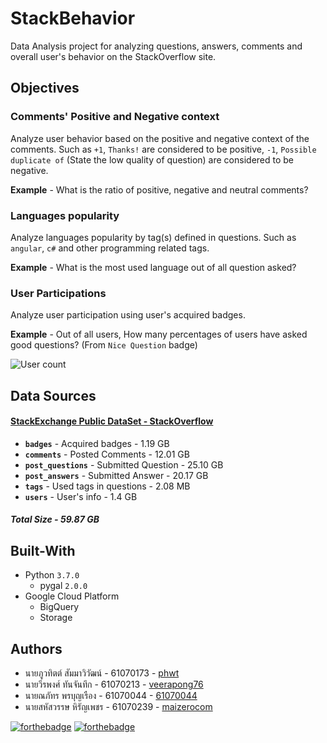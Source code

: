 # StackBehavior
Data Analysis project for analyzing questions, answers, comments and overall user's behavior on the StackOverflow site.

## Objectives
### Comments' Positive and Negative context
Analyze user behavior based on the positive and negative context of the comments. Such as `+1`, `Thanks!` are considered to be positive, `-1`, `Possible duplicate of` (State the low quality of question) are considered to be negative.

**Example** - What is the ratio of positive, negative and neutral comments?

### Languages popularity
Analyze languages popularity by tag(s) defined in questions. Such as `angular`, `c#` and other programming related tags.

**Example** - What is the most used language out of all question asked?

### User Participations
Analyze user participation using user's acquired badges.

**Example** - Out of all users, How many percentages of users have asked good questions? (From `Nice Question` badge)

![User count](data:image/svg+xml;base64,PD94bWwgdmVyc2lvbj0nMS4wJyBlbmNvZGluZz0ndXRmLTgnPz4KPHN2ZyB4bWxuczpuczE9Imh0%0D%0AdHA6Ly93d3cudzMub3JnLzIwMDAvc3ZnIiB4bWxuczp4bGluaz0iaHR0cDovL3d3dy53My5vcmcv%0D%0AMTk5OS94bGluayIgY2xhc3M9InB5Z2FsLWNoYXJ0IiBpZD0iY2hhcnQtYjNjMWVhMjQtMDI4NC00%0D%0AYWM1LTgxZjAtMDc2ODhkMzc3NDhhIiB2aWV3Qm94PSIwIDAgODAwIDYwMCIgeG1sbnM9Imh0dHA6%0D%0ALy93d3cudzMub3JnLzIwMDAvc3ZnIj48IS0tR2VuZXJhdGVkIHdpdGggcHlnYWwgMi40LjAgKGV0%0D%0AcmVlKSDCqUtvemVhIDIwMTItMjAxNiBvbiAyMDE4LTExLTEwLS0+PCEtLWh0dHA6Ly9weWdhbC5v%0D%0AcmctLT48IS0taHR0cDovL2dpdGh1Yi5jb20vS296ZWEvcHlnYWwtLT48ZGVmcz48c3R5bGUgdHlw%0D%0AZT0idGV4dC9jc3MiPiNjaGFydC1iM2MxZWEyNC0wMjg0LTRhYzUtODFmMC0wNzY4OGQzNzc0OGF7%0D%0ALXdlYmtpdC11c2VyLXNlbGVjdDpub25lOy13ZWJraXQtZm9udC1zbW9vdGhpbmc6YW50aWFsaWFz%0D%0AZWQ7Zm9udC1mYW1pbHk6Q29uc29sYXMsIkxpYmVyYXRpb24gTW9ubyIsTWVubG8sQ291cmllcixt%0D%0Ab25vc3BhY2V9I2NoYXJ0LWIzYzFlYTI0LTAyODQtNGFjNS04MWYwLTA3Njg4ZDM3NzQ4YSAudGl0%0D%0AbGV7Zm9udC1mYW1pbHk6Q29uc29sYXMsIkxpYmVyYXRpb24gTW9ubyIsTWVubG8sQ291cmllcixt%0D%0Ab25vc3BhY2U7Zm9udC1zaXplOjE2cHh9I2NoYXJ0LWIzYzFlYTI0LTAyODQtNGFjNS04MWYwLTA3%0D%0ANjg4ZDM3NzQ4YSAubGVnZW5kcyAubGVnZW5kIHRleHR7Zm9udC1mYW1pbHk6Q29uc29sYXMsIkxp%0D%0AYmVyYXRpb24gTW9ubyIsTWVubG8sQ291cmllcixtb25vc3BhY2U7Zm9udC1zaXplOjE0cHh9I2No%0D%0AYXJ0LWIzYzFlYTI0LTAyODQtNGFjNS04MWYwLTA3Njg4ZDM3NzQ4YSAuYXhpcyB0ZXh0e2ZvbnQt%0D%0AZmFtaWx5OkNvbnNvbGFzLCJMaWJlcmF0aW9uIE1vbm8iLE1lbmxvLENvdXJpZXIsbW9ub3NwYWNl%0D%0AO2ZvbnQtc2l6ZToxMHB4fSNjaGFydC1iM2MxZWEyNC0wMjg0LTRhYzUtODFmMC0wNzY4OGQzNzc0%0D%0AOGEgLmF4aXMgdGV4dC5tYWpvcntmb250LWZhbWlseTpDb25zb2xhcywiTGliZXJhdGlvbiBNb25v%0D%0AIixNZW5sbyxDb3VyaWVyLG1vbm9zcGFjZTtmb250LXNpemU6MTBweH0jY2hhcnQtYjNjMWVhMjQt%0D%0AMDI4NC00YWM1LTgxZjAtMDc2ODhkMzc3NDhhIC50ZXh0LW92ZXJsYXkgdGV4dC52YWx1ZXtmb250%0D%0ALWZhbWlseTpDb25zb2xhcywiTGliZXJhdGlvbiBNb25vIixNZW5sbyxDb3VyaWVyLG1vbm9zcGFj%0D%0AZTtmb250LXNpemU6MTZweH0jY2hhcnQtYjNjMWVhMjQtMDI4NC00YWM1LTgxZjAtMDc2ODhkMzc3%0D%0ANDhhIC50ZXh0LW92ZXJsYXkgdGV4dC5sYWJlbHtmb250LWZhbWlseTpDb25zb2xhcywiTGliZXJh%0D%0AdGlvbiBNb25vIixNZW5sbyxDb3VyaWVyLG1vbm9zcGFjZTtmb250LXNpemU6MTBweH0jY2hhcnQt%0D%0AYjNjMWVhMjQtMDI4NC00YWM1LTgxZjAtMDc2ODhkMzc3NDhhIC50b29sdGlwe2ZvbnQtZmFtaWx5%0D%0AOkNvbnNvbGFzLCJMaWJlcmF0aW9uIE1vbm8iLE1lbmxvLENvdXJpZXIsbW9ub3NwYWNlO2ZvbnQt%0D%0Ac2l6ZToxNHB4fSNjaGFydC1iM2MxZWEyNC0wMjg0LTRhYzUtODFmMC0wNzY4OGQzNzc0OGEgdGV4%0D%0AdC5ub19kYXRhe2ZvbnQtZmFtaWx5OkNvbnNvbGFzLCJMaWJlcmF0aW9uIE1vbm8iLE1lbmxvLENv%0D%0AdXJpZXIsbW9ub3NwYWNlO2ZvbnQtc2l6ZTo2NHB4fQojY2hhcnQtYjNjMWVhMjQtMDI4NC00YWM1%0D%0ALTgxZjAtMDc2ODhkMzc3NDhhe2JhY2tncm91bmQtY29sb3I6cmdiYSgyNDksMjQ5LDI0OSwxKX0j%0D%0AY2hhcnQtYjNjMWVhMjQtMDI4NC00YWM1LTgxZjAtMDc2ODhkMzc3NDhhIHBhdGgsI2NoYXJ0LWIz%0D%0AYzFlYTI0LTAyODQtNGFjNS04MWYwLTA3Njg4ZDM3NzQ4YSBsaW5lLCNjaGFydC1iM2MxZWEyNC0w%0D%0AMjg0LTRhYzUtODFmMC0wNzY4OGQzNzc0OGEgcmVjdCwjY2hhcnQtYjNjMWVhMjQtMDI4NC00YWM1%0D%0ALTgxZjAtMDc2ODhkMzc3NDhhIGNpcmNsZXstd2Via2l0LXRyYW5zaXRpb246MTUwbXM7LW1vei10%0D%0AcmFuc2l0aW9uOjE1MG1zO3RyYW5zaXRpb246MTUwbXN9I2NoYXJ0LWIzYzFlYTI0LTAyODQtNGFj%0D%0ANS04MWYwLTA3Njg4ZDM3NzQ4YSAuZ3JhcGggJmd0OyAuYmFja2dyb3VuZHtmaWxsOnJnYmEoMjQ5%0D%0ALDI0OSwyNDksMSl9I2NoYXJ0LWIzYzFlYTI0LTAyODQtNGFjNS04MWYwLTA3Njg4ZDM3NzQ4YSAu%0D%0AcGxvdCAmZ3Q7IC5iYWNrZ3JvdW5ke2ZpbGw6cmdiYSgyNTUsMjU1LDI1NSwxKX0jY2hhcnQtYjNj%0D%0AMWVhMjQtMDI4NC00YWM1LTgxZjAtMDc2ODhkMzc3NDhhIC5ncmFwaHtmaWxsOnJnYmEoMCwwLDAs%0D%0ALjg3KX0jY2hhcnQtYjNjMWVhMjQtMDI4NC00YWM1LTgxZjAtMDc2ODhkMzc3NDhhIHRleHQubm9f%0D%0AZGF0YXtmaWxsOnJnYmEoMCwwLDAsMSl9I2NoYXJ0LWIzYzFlYTI0LTAyODQtNGFjNS04MWYwLTA3%0D%0ANjg4ZDM3NzQ4YSAudGl0bGV7ZmlsbDpyZ2JhKDAsMCwwLDEpfSNjaGFydC1iM2MxZWEyNC0wMjg0%0D%0ALTRhYzUtODFmMC0wNzY4OGQzNzc0OGEgLmxlZ2VuZHMgLmxlZ2VuZCB0ZXh0e2ZpbGw6cmdiYSgw%0D%0ALDAsMCwuODcpfSNjaGFydC1iM2MxZWEyNC0wMjg0LTRhYzUtODFmMC0wNzY4OGQzNzc0OGEgLmxl%0D%0AZ2VuZHMgLmxlZ2VuZDpob3ZlciB0ZXh0e2ZpbGw6cmdiYSgwLDAsMCwxKX0jY2hhcnQtYjNjMWVh%0D%0AMjQtMDI4NC00YWM1LTgxZjAtMDc2ODhkMzc3NDhhIC5heGlzIC5saW5le3N0cm9rZTpyZ2JhKDAs%0D%0AMCwwLDEpfSNjaGFydC1iM2MxZWEyNC0wMjg0LTRhYzUtODFmMC0wNzY4OGQzNzc0OGEgLmF4aXMg%0D%0ALmd1aWRlLmxpbmV7c3Ryb2tlOnJnYmEoMCwwLDAsLjU0KX0jY2hhcnQtYjNjMWVhMjQtMDI4NC00%0D%0AYWM1LTgxZjAtMDc2ODhkMzc3NDhhIC5heGlzIC5tYWpvci5saW5le3N0cm9rZTpyZ2JhKDAsMCww%0D%0ALC44Nyl9I2NoYXJ0LWIzYzFlYTI0LTAyODQtNGFjNS04MWYwLTA3Njg4ZDM3NzQ4YSAuYXhpcyB0%0D%0AZXh0Lm1ham9ye2ZpbGw6cmdiYSgwLDAsMCwxKX0jY2hhcnQtYjNjMWVhMjQtMDI4NC00YWM1LTgx%0D%0AZjAtMDc2ODhkMzc3NDhhIC5heGlzLnkgLmd1aWRlczpob3ZlciAuZ3VpZGUubGluZSwjY2hhcnQt%0D%0AYjNjMWVhMjQtMDI4NC00YWM1LTgxZjAtMDc2ODhkMzc3NDhhIC5saW5lLWdyYXBoIC5heGlzLngg%0D%0ALmd1aWRlczpob3ZlciAuZ3VpZGUubGluZSwjY2hhcnQtYjNjMWVhMjQtMDI4NC00YWM1LTgxZjAt%0D%0AMDc2ODhkMzc3NDhhIC5zdGFja2VkbGluZS1ncmFwaCAuYXhpcy54IC5ndWlkZXM6aG92ZXIgLmd1%0D%0AaWRlLmxpbmUsI2NoYXJ0LWIzYzFlYTI0LTAyODQtNGFjNS04MWYwLTA3Njg4ZDM3NzQ4YSAueHkt%0D%0AZ3JhcGggLmF4aXMueCAuZ3VpZGVzOmhvdmVyIC5ndWlkZS5saW5le3N0cm9rZTpyZ2JhKDAsMCww%0D%0ALDEpfSNjaGFydC1iM2MxZWEyNC0wMjg0LTRhYzUtODFmMC0wNzY4OGQzNzc0OGEgLmF4aXMgLmd1%0D%0AaWRlczpob3ZlciB0ZXh0e2ZpbGw6cmdiYSgwLDAsMCwxKX0jY2hhcnQtYjNjMWVhMjQtMDI4NC00%0D%0AYWM1LTgxZjAtMDc2ODhkMzc3NDhhIC5yZWFjdGl2ZXtmaWxsLW9wYWNpdHk6Ljc7c3Ryb2tlLW9w%0D%0AYWNpdHk6Ljh9I2NoYXJ0LWIzYzFlYTI0LTAyODQtNGFjNS04MWYwLTA3Njg4ZDM3NzQ4YSAuY2l7%0D%0Ac3Ryb2tlOnJnYmEoMCwwLDAsLjg3KX0jY2hhcnQtYjNjMWVhMjQtMDI4NC00YWM1LTgxZjAtMDc2%0D%0AODhkMzc3NDhhIC5yZWFjdGl2ZS5hY3RpdmUsI2NoYXJ0LWIzYzFlYTI0LTAyODQtNGFjNS04MWYw%0D%0ALTA3Njg4ZDM3NzQ4YSAuYWN0aXZlIC5yZWFjdGl2ZXtmaWxsLW9wYWNpdHk6Ljg7c3Ryb2tlLW9w%0D%0AYWNpdHk6Ljk7c3Ryb2tlLXdpZHRoOjR9I2NoYXJ0LWIzYzFlYTI0LTAyODQtNGFjNS04MWYwLTA3%0D%0ANjg4ZDM3NzQ4YSAuY2kgLnJlYWN0aXZlLmFjdGl2ZXtzdHJva2Utd2lkdGg6MS41fSNjaGFydC1i%0D%0AM2MxZWEyNC0wMjg0LTRhYzUtODFmMC0wNzY4OGQzNzc0OGEgLnNlcmllcyB0ZXh0e2ZpbGw6cmdi%0D%0AYSgwLDAsMCwxKX0jY2hhcnQtYjNjMWVhMjQtMDI4NC00YWM1LTgxZjAtMDc2ODhkMzc3NDhhIC50%0D%0Ab29sdGlwIHJlY3R7ZmlsbDpyZ2JhKDI1NSwyNTUsMjU1LDEpO3N0cm9rZTpyZ2JhKDAsMCwwLDEp%0D%0AOy13ZWJraXQtdHJhbnNpdGlvbjpvcGFjaXR5IDE1MG1zOy1tb3otdHJhbnNpdGlvbjpvcGFjaXR5%0D%0AIDE1MG1zO3RyYW5zaXRpb246b3BhY2l0eSAxNTBtc30jY2hhcnQtYjNjMWVhMjQtMDI4NC00YWM1%0D%0ALTgxZjAtMDc2ODhkMzc3NDhhIC50b29sdGlwIC5sYWJlbHtmaWxsOnJnYmEoMCwwLDAsLjg3KX0j%0D%0AY2hhcnQtYjNjMWVhMjQtMDI4NC00YWM1LTgxZjAtMDc2ODhkMzc3NDhhIC50b29sdGlwIC5sYWJl%0D%0AbHtmaWxsOnJnYmEoMCwwLDAsLjg3KX0jY2hhcnQtYjNjMWVhMjQtMDI4NC00YWM1LTgxZjAtMDc2%0D%0AODhkMzc3NDhhIC50b29sdGlwIC5sZWdlbmR7Zm9udC1zaXplOi44ZW07ZmlsbDpyZ2JhKDAsMCww%0D%0ALC41NCl9I2NoYXJ0LWIzYzFlYTI0LTAyODQtNGFjNS04MWYwLTA3Njg4ZDM3NzQ4YSAudG9vbHRp%0D%0AcCAueF9sYWJlbHtmb250LXNpemU6LjZlbTtmaWxsOnJnYmEoMCwwLDAsMSl9I2NoYXJ0LWIzYzFl%0D%0AYTI0LTAyODQtNGFjNS04MWYwLTA3Njg4ZDM3NzQ4YSAudG9vbHRpcCAueGxpbmt7Zm9udC1zaXpl%0D%0AOi41ZW07dGV4dC1kZWNvcmF0aW9uOnVuZGVybGluZX0jY2hhcnQtYjNjMWVhMjQtMDI4NC00YWM1%0D%0ALTgxZjAtMDc2ODhkMzc3NDhhIC50b29sdGlwIC52YWx1ZXtmb250LXNpemU6MS41ZW19I2NoYXJ0%0D%0ALWIzYzFlYTI0LTAyODQtNGFjNS04MWYwLTA3Njg4ZDM3NzQ4YSAuYm91bmR7Zm9udC1zaXplOi41%0D%0AZW19I2NoYXJ0LWIzYzFlYTI0LTAyODQtNGFjNS04MWYwLTA3Njg4ZDM3NzQ4YSAubWF4LXZhbHVl%0D%0Ae2ZvbnQtc2l6ZTouNzVlbTtmaWxsOnJnYmEoMCwwLDAsLjU0KX0jY2hhcnQtYjNjMWVhMjQtMDI4%0D%0ANC00YWM1LTgxZjAtMDc2ODhkMzc3NDhhIC5tYXAtZWxlbWVudHtmaWxsOnJnYmEoMjU1LDI1NSwy%0D%0ANTUsMSk7c3Ryb2tlOnJnYmEoMCwwLDAsLjU0KSAhaW1wb3J0YW50fSNjaGFydC1iM2MxZWEyNC0w%0D%0AMjg0LTRhYzUtODFmMC0wNzY4OGQzNzc0OGEgLm1hcC1lbGVtZW50IC5yZWFjdGl2ZXtmaWxsLW9w%0D%0AYWNpdHk6aW5oZXJpdDtzdHJva2Utb3BhY2l0eTppbmhlcml0fSNjaGFydC1iM2MxZWEyNC0wMjg0%0D%0ALTRhYzUtODFmMC0wNzY4OGQzNzc0OGEgLmNvbG9yLTAsI2NoYXJ0LWIzYzFlYTI0LTAyODQtNGFj%0D%0ANS04MWYwLTA3Njg4ZDM3NzQ4YSAuY29sb3ItMCBhOnZpc2l0ZWR7c3Ryb2tlOiNGNkQxOEI7Zmls%0D%0AbDojRjZEMThCfSNjaGFydC1iM2MxZWEyNC0wMjg0LTRhYzUtODFmMC0wNzY4OGQzNzc0OGEgLmNv%0D%0AbG9yLTEsI2NoYXJ0LWIzYzFlYTI0LTAyODQtNGFjNS04MWYwLTA3Njg4ZDM3NzQ4YSAuY29sb3It%0D%0AMSBhOnZpc2l0ZWR7c3Ryb2tlOiNGMEFFNTg7ZmlsbDojRjBBRTU4fSNjaGFydC1iM2MxZWEyNC0w%0D%0AMjg0LTRhYzUtODFmMC0wNzY4OGQzNzc0OGEgLmNvbG9yLTIsI2NoYXJ0LWIzYzFlYTI0LTAyODQt%0D%0ANGFjNS04MWYwLTA3Njg4ZDM3NzQ4YSAuY29sb3ItMiBhOnZpc2l0ZWR7c3Ryb2tlOiNFRjg4MjM7%0D%0AZmlsbDojRUY4ODIzfSNjaGFydC1iM2MxZWEyNC0wMjg0LTRhYzUtODFmMC0wNzY4OGQzNzc0OGEg%0D%0ALmNvbG9yLTMsI2NoYXJ0LWIzYzFlYTI0LTAyODQtNGFjNS04MWYwLTA3Njg4ZDM3NzQ4YSAuY29s%0D%0Ab3ItMyBhOnZpc2l0ZWR7c3Ryb2tlOiNFQjdBM0U7ZmlsbDojRUI3QTNFfSNjaGFydC1iM2MxZWEy%0D%0ANC0wMjg0LTRhYzUtODFmMC0wNzY4OGQzNzc0OGEgLmNvbG9yLTQsI2NoYXJ0LWIzYzFlYTI0LTAy%0D%0AODQtNGFjNS04MWYwLTA3Njg4ZDM3NzQ4YSAuY29sb3ItNCBhOnZpc2l0ZWR7c3Ryb2tlOiNGMDUz%0D%0AMjg7ZmlsbDojRjA1MzI4fSNjaGFydC1iM2MxZWEyNC0wMjg0LTRhYzUtODFmMC0wNzY4OGQzNzc0%0D%0AOGEgLnRleHQtb3ZlcmxheSAuY29sb3ItMCB0ZXh0e2ZpbGw6YmxhY2t9I2NoYXJ0LWIzYzFlYTI0%0D%0ALTAyODQtNGFjNS04MWYwLTA3Njg4ZDM3NzQ4YSAudGV4dC1vdmVybGF5IC5jb2xvci0xIHRleHR7%0D%0AZmlsbDpibGFja30jY2hhcnQtYjNjMWVhMjQtMDI4NC00YWM1LTgxZjAtMDc2ODhkMzc3NDhhIC50%0D%0AZXh0LW92ZXJsYXkgLmNvbG9yLTIgdGV4dHtmaWxsOmJsYWNrfSNjaGFydC1iM2MxZWEyNC0wMjg0%0D%0ALTRhYzUtODFmMC0wNzY4OGQzNzc0OGEgLnRleHQtb3ZlcmxheSAuY29sb3ItMyB0ZXh0e2ZpbGw6%0D%0AYmxhY2t9I2NoYXJ0LWIzYzFlYTI0LTAyODQtNGFjNS04MWYwLTA3Njg4ZDM3NzQ4YSAudGV4dC1v%0D%0AdmVybGF5IC5jb2xvci00IHRleHR7ZmlsbDpibGFja30KI2NoYXJ0LWIzYzFlYTI0LTAyODQtNGFj%0D%0ANS04MWYwLTA3Njg4ZDM3NzQ4YSB0ZXh0Lm5vX2RhdGF7dGV4dC1hbmNob3I6bWlkZGxlfSNjaGFy%0D%0AdC1iM2MxZWEyNC0wMjg0LTRhYzUtODFmMC0wNzY4OGQzNzc0OGEgLmd1aWRlLmxpbmV7ZmlsbDpu%0D%0Ab25lfSNjaGFydC1iM2MxZWEyNC0wMjg0LTRhYzUtODFmMC0wNzY4OGQzNzc0OGEgLmNlbnRlcmVk%0D%0Ae3RleHQtYW5jaG9yOm1pZGRsZX0jY2hhcnQtYjNjMWVhMjQtMDI4NC00YWM1LTgxZjAtMDc2ODhk%0D%0AMzc3NDhhIC50aXRsZXt0ZXh0LWFuY2hvcjptaWRkbGV9I2NoYXJ0LWIzYzFlYTI0LTAyODQtNGFj%0D%0ANS04MWYwLTA3Njg4ZDM3NzQ4YSAubGVnZW5kcyAubGVnZW5kIHRleHR7ZmlsbC1vcGFjaXR5OjF9%0D%0AI2NoYXJ0LWIzYzFlYTI0LTAyODQtNGFjNS04MWYwLTA3Njg4ZDM3NzQ4YSAuYXhpcy54IHRleHR7%0D%0AdGV4dC1hbmNob3I6bWlkZGxlfSNjaGFydC1iM2MxZWEyNC0wMjg0LTRhYzUtODFmMC0wNzY4OGQz%0D%0ANzc0OGEgLmF4aXMueDpub3QoLndlYikgdGV4dFt0cmFuc2Zvcm1de3RleHQtYW5jaG9yOnN0YXJ0%0D%0AfSNjaGFydC1iM2MxZWEyNC0wMjg0LTRhYzUtODFmMC0wNzY4OGQzNzc0OGEgLmF4aXMueDpub3Qo%0D%0ALndlYikgdGV4dFt0cmFuc2Zvcm1dLmJhY2t3YXJkc3t0ZXh0LWFuY2hvcjplbmR9I2NoYXJ0LWIz%0D%0AYzFlYTI0LTAyODQtNGFjNS04MWYwLTA3Njg4ZDM3NzQ4YSAuYXhpcy55IHRleHR7dGV4dC1hbmNo%0D%0Ab3I6ZW5kfSNjaGFydC1iM2MxZWEyNC0wMjg0LTRhYzUtODFmMC0wNzY4OGQzNzc0OGEgLmF4aXMu%0D%0AeSB0ZXh0W3RyYW5zZm9ybV0uYmFja3dhcmRze3RleHQtYW5jaG9yOnN0YXJ0fSNjaGFydC1iM2Mx%0D%0AZWEyNC0wMjg0LTRhYzUtODFmMC0wNzY4OGQzNzc0OGEgLmF4aXMueTIgdGV4dHt0ZXh0LWFuY2hv%0D%0AcjpzdGFydH0jY2hhcnQtYjNjMWVhMjQtMDI4NC00YWM1LTgxZjAtMDc2ODhkMzc3NDhhIC5heGlz%0D%0ALnkyIHRleHRbdHJhbnNmb3JtXS5iYWNrd2FyZHN7dGV4dC1hbmNob3I6ZW5kfSNjaGFydC1iM2Mx%0D%0AZWEyNC0wMjg0LTRhYzUtODFmMC0wNzY4OGQzNzc0OGEgLmF4aXMgLmd1aWRlLmxpbmV7c3Ryb2tl%0D%0ALWRhc2hhcnJheTo0LDR9I2NoYXJ0LWIzYzFlYTI0LTAyODQtNGFjNS04MWYwLTA3Njg4ZDM3NzQ4%0D%0AYSAuYXhpcyAubWFqb3IuZ3VpZGUubGluZXtzdHJva2UtZGFzaGFycmF5OjYsNn0jY2hhcnQtYjNj%0D%0AMWVhMjQtMDI4NC00YWM1LTgxZjAtMDc2ODhkMzc3NDhhIC5ob3Jpem9udGFsIC5heGlzLnkgLmd1%0D%0AaWRlLmxpbmUsI2NoYXJ0LWIzYzFlYTI0LTAyODQtNGFjNS04MWYwLTA3Njg4ZDM3NzQ4YSAuaG9y%0D%0AaXpvbnRhbCAuYXhpcy55MiAuZ3VpZGUubGluZSwjY2hhcnQtYjNjMWVhMjQtMDI4NC00YWM1LTgx%0D%0AZjAtMDc2ODhkMzc3NDhhIC52ZXJ0aWNhbCAuYXhpcy54IC5ndWlkZS5saW5le29wYWNpdHk6MH0j%0D%0AY2hhcnQtYjNjMWVhMjQtMDI4NC00YWM1LTgxZjAtMDc2ODhkMzc3NDhhIC5ob3Jpem9udGFsIC5h%0D%0AeGlzLmFsd2F5c19zaG93IC5ndWlkZS5saW5lLCNjaGFydC1iM2MxZWEyNC0wMjg0LTRhYzUtODFm%0D%0AMC0wNzY4OGQzNzc0OGEgLnZlcnRpY2FsIC5heGlzLmFsd2F5c19zaG93IC5ndWlkZS5saW5le29w%0D%0AYWNpdHk6MSAhaW1wb3J0YW50fSNjaGFydC1iM2MxZWEyNC0wMjg0LTRhYzUtODFmMC0wNzY4OGQz%0D%0ANzc0OGEgLmF4aXMueSAuZ3VpZGVzOmhvdmVyIC5ndWlkZS5saW5lLCNjaGFydC1iM2MxZWEyNC0w%0D%0AMjg0LTRhYzUtODFmMC0wNzY4OGQzNzc0OGEgLmF4aXMueTIgLmd1aWRlczpob3ZlciAuZ3VpZGUu%0D%0AbGluZSwjY2hhcnQtYjNjMWVhMjQtMDI4NC00YWM1LTgxZjAtMDc2ODhkMzc3NDhhIC5heGlzLngg%0D%0ALmd1aWRlczpob3ZlciAuZ3VpZGUubGluZXtvcGFjaXR5OjF9I2NoYXJ0LWIzYzFlYTI0LTAyODQt%0D%0ANGFjNS04MWYwLTA3Njg4ZDM3NzQ4YSAuYXhpcyAuZ3VpZGVzOmhvdmVyIHRleHR7b3BhY2l0eTox%0D%0AfSNjaGFydC1iM2MxZWEyNC0wMjg0LTRhYzUtODFmMC0wNzY4OGQzNzc0OGEgLm5vZmlsbHtmaWxs%0D%0AOm5vbmV9I2NoYXJ0LWIzYzFlYTI0LTAyODQtNGFjNS04MWYwLTA3Njg4ZDM3NzQ4YSAuc3VidGxl%0D%0ALWZpbGx7ZmlsbC1vcGFjaXR5Oi4yfSNjaGFydC1iM2MxZWEyNC0wMjg0LTRhYzUtODFmMC0wNzY4%0D%0AOGQzNzc0OGEgLmRvdHtzdHJva2Utd2lkdGg6MXB4O2ZpbGwtb3BhY2l0eToxfSNjaGFydC1iM2Mx%0D%0AZWEyNC0wMjg0LTRhYzUtODFmMC0wNzY4OGQzNzc0OGEgLmRvdC5hY3RpdmV7c3Ryb2tlLXdpZHRo%0D%0AOjVweH0jY2hhcnQtYjNjMWVhMjQtMDI4NC00YWM1LTgxZjAtMDc2ODhkMzc3NDhhIC5kb3QubmVn%0D%0AYXRpdmV7ZmlsbDp0cmFuc3BhcmVudH0jY2hhcnQtYjNjMWVhMjQtMDI4NC00YWM1LTgxZjAtMDc2%0D%0AODhkMzc3NDhhIHRleHQsI2NoYXJ0LWIzYzFlYTI0LTAyODQtNGFjNS04MWYwLTA3Njg4ZDM3NzQ4%0D%0AYSB0c3BhbntzdHJva2U6bm9uZSAhaW1wb3J0YW50fSNjaGFydC1iM2MxZWEyNC0wMjg0LTRhYzUt%0D%0AODFmMC0wNzY4OGQzNzc0OGEgLnNlcmllcyB0ZXh0LmFjdGl2ZXtvcGFjaXR5OjF9I2NoYXJ0LWIz%0D%0AYzFlYTI0LTAyODQtNGFjNS04MWYwLTA3Njg4ZDM3NzQ4YSAudG9vbHRpcCByZWN0e2ZpbGwtb3Bh%0D%0AY2l0eTouOTU7c3Ryb2tlLXdpZHRoOi41fSNjaGFydC1iM2MxZWEyNC0wMjg0LTRhYzUtODFmMC0w%0D%0ANzY4OGQzNzc0OGEgLnRvb2x0aXAgdGV4dHtmaWxsLW9wYWNpdHk6MX0jY2hhcnQtYjNjMWVhMjQt%0D%0AMDI4NC00YWM1LTgxZjAtMDc2ODhkMzc3NDhhIC5zaG93YWJsZXt2aXNpYmlsaXR5OmhpZGRlbn0j%0D%0AY2hhcnQtYjNjMWVhMjQtMDI4NC00YWM1LTgxZjAtMDc2ODhkMzc3NDhhIC5zaG93YWJsZS5zaG93%0D%0Abnt2aXNpYmlsaXR5OnZpc2libGV9I2NoYXJ0LWIzYzFlYTI0LTAyODQtNGFjNS04MWYwLTA3Njg4%0D%0AZDM3NzQ4YSAuZ2F1Z2UtYmFja2dyb3VuZHtmaWxsOnJnYmEoMjI5LDIyOSwyMjksMSk7c3Ryb2tl%0D%0AOm5vbmV9I2NoYXJ0LWIzYzFlYTI0LTAyODQtNGFjNS04MWYwLTA3Njg4ZDM3NzQ4YSAuYmctbGlu%0D%0AZXN7c3Ryb2tlOnJnYmEoMjQ5LDI0OSwyNDksMSk7c3Ryb2tlLXdpZHRoOjJweH08L3N0eWxlPjxz%0D%0AY3JpcHQgdHlwZT0idGV4dC9qYXZhc2NyaXB0Ij53aW5kb3cucHlnYWwgPSB3aW5kb3cucHlnYWwg%0D%0AfHwge307d2luZG93LnB5Z2FsLmNvbmZpZyA9IHdpbmRvdy5weWdhbC5jb25maWcgfHwge307d2lu%0D%0AZG93LnB5Z2FsLmNvbmZpZ1snYjNjMWVhMjQtMDI4NC00YWM1LTgxZjAtMDc2ODhkMzc3NDhhJ10g%0D%0APSB7ImFsbG93X2ludGVycnVwdGlvbnMiOiBmYWxzZSwgImJveF9tb2RlIjogImV4dHJlbWVzIiwg%0D%0AImNsYXNzZXMiOiBbInB5Z2FsLWNoYXJ0Il0sICJjc3MiOiBbImZpbGU6Ly9zdHlsZS5jc3MiLCAi%0D%0AZmlsZTovL2dyYXBoLmNzcyJdLCAiZGVmcyI6IFtdLCAiZGlzYWJsZV94bWxfZGVjbGFyYXRpb24i%0D%0AOiBmYWxzZSwgImRvdHNfc2l6ZSI6IDIuNSwgImR5bmFtaWNfcHJpbnRfdmFsdWVzIjogZmFsc2Us%0D%0AICJleHBsaWNpdF9zaXplIjogZmFsc2UsICJmaWxsIjogZmFsc2UsICJmb3JjZV91cmlfcHJvdG9j%0D%0Ab2wiOiAiaHR0cHMiLCAiZm9ybWF0dGVyIjogbnVsbCwgImhhbGZfcGllIjogZmFsc2UsICJoZWln%0D%0AaHQiOiA2MDAsICJpbmNsdWRlX3hfYXhpcyI6IGZhbHNlLCAiaW5uZXJfcmFkaXVzIjogMCwgImlu%0D%0AdGVycG9sYXRlIjogbnVsbCwgImludGVycG9sYXRpb25fcGFyYW1ldGVycyI6IHt9LCAiaW50ZXJw%0D%0Ab2xhdGlvbl9wcmVjaXNpb24iOiAyNTAsICJpbnZlcnNlX3lfYXhpcyI6IGZhbHNlLCAianMiOiBb%0D%0AIi8va296ZWEuZ2l0aHViLmlvL3B5Z2FsLmpzLzIuMC54L3B5Z2FsLXRvb2x0aXBzLm1pbi5qcyJd%0D%0ALCAibGVnZW5kX2F0X2JvdHRvbSI6IGZhbHNlLCAibGVnZW5kX2F0X2JvdHRvbV9jb2x1bW5zIjog%0D%0AbnVsbCwgImxlZ2VuZF9ib3hfc2l6ZSI6IDEyLCAibG9nYXJpdGhtaWMiOiBmYWxzZSwgIm1hcmdp%0D%0AbiI6IDIwLCAibWFyZ2luX2JvdHRvbSI6IG51bGwsICJtYXJnaW5fbGVmdCI6IG51bGwsICJtYXJn%0D%0AaW5fcmlnaHQiOiBudWxsLCAibWFyZ2luX3RvcCI6IG51bGwsICJtYXhfc2NhbGUiOiAxNiwgIm1p%0D%0Abl9zY2FsZSI6IDQsICJtaXNzaW5nX3ZhbHVlX2ZpbGxfdHJ1bmNhdGlvbiI6ICJ4IiwgIm5vX2Rh%0D%0AdGFfdGV4dCI6ICJObyBkYXRhIiwgIm5vX3ByZWZpeCI6IGZhbHNlLCAib3JkZXJfbWluIjogbnVs%0D%0AbCwgInByZXR0eV9wcmludCI6IGZhbHNlLCAicHJpbnRfbGFiZWxzIjogZmFsc2UsICJwcmludF92%0D%0AYWx1ZXMiOiBmYWxzZSwgInByaW50X3ZhbHVlc19wb3NpdGlvbiI6ICJjZW50ZXIiLCAicHJpbnRf%0D%0AemVyb2VzIjogdHJ1ZSwgInJhbmdlIjogbnVsbCwgInJvdW5kZWRfYmFycyI6IG51bGwsICJzZWNv%0D%0AbmRhcnlfcmFuZ2UiOiBudWxsLCAic2hvd19kb3RzIjogdHJ1ZSwgInNob3dfbGVnZW5kIjogdHJ1%0D%0AZSwgInNob3dfbWlub3JfeF9sYWJlbHMiOiB0cnVlLCAic2hvd19taW5vcl95X2xhYmVscyI6IHRy%0D%0AdWUsICJzaG93X29ubHlfbWFqb3JfZG90cyI6IGZhbHNlLCAic2hvd194X2d1aWRlcyI6IGZhbHNl%0D%0ALCAic2hvd194X2xhYmVscyI6IHRydWUsICJzaG93X3lfZ3VpZGVzIjogdHJ1ZSwgInNob3dfeV9s%0D%0AYWJlbHMiOiB0cnVlLCAic3BhY2luZyI6IDEwLCAic3RhY2tfZnJvbV90b3AiOiBmYWxzZSwgInN0%0D%0AcmljdCI6IGZhbHNlLCAic3Ryb2tlIjogdHJ1ZSwgInN0cm9rZV9zdHlsZSI6IG51bGwsICJzdHls%0D%0AZSI6IHsiYmFja2dyb3VuZCI6ICJyZ2JhKDI0OSwgMjQ5LCAyNDksIDEpIiwgImNpX2NvbG9ycyI6%0D%0AIFtdLCAiY29sb3JzIjogWyIjRjZEMThCIiwgIiNGMEFFNTgiLCAiI0VGODgyMyIsICIjRUI3QTNF%0D%0AIiwgIiNGMDUzMjgiXSwgImZvbnRfZmFtaWx5IjogIkNvbnNvbGFzLCBcIkxpYmVyYXRpb24gTW9u%0D%0Ab1wiLCBNZW5sbywgQ291cmllciwgbW9ub3NwYWNlIiwgImZvcmVncm91bmQiOiAicmdiYSgwLCAw%0D%0ALCAwLCAuODcpIiwgImZvcmVncm91bmRfc3Ryb25nIjogInJnYmEoMCwgMCwgMCwgMSkiLCAiZm9y%0D%0AZWdyb3VuZF9zdWJ0bGUiOiAicmdiYSgwLCAwLCAwLCAuNTQpIiwgImd1aWRlX3N0cm9rZV9kYXNo%0D%0AYXJyYXkiOiAiNCw0IiwgImxhYmVsX2ZvbnRfZmFtaWx5IjogIkNvbnNvbGFzLCBcIkxpYmVyYXRp%0D%0Ab24gTW9ub1wiLCBNZW5sbywgQ291cmllciwgbW9ub3NwYWNlIiwgImxhYmVsX2ZvbnRfc2l6ZSI6%0D%0AIDEwLCAibGVnZW5kX2ZvbnRfZmFtaWx5IjogIkNvbnNvbGFzLCBcIkxpYmVyYXRpb24gTW9ub1wi%0D%0ALCBNZW5sbywgQ291cmllciwgbW9ub3NwYWNlIiwgImxlZ2VuZF9mb250X3NpemUiOiAxNCwgIm1h%0D%0Aam9yX2d1aWRlX3N0cm9rZV9kYXNoYXJyYXkiOiAiNiw2IiwgIm1ham9yX2xhYmVsX2ZvbnRfZmFt%0D%0AaWx5IjogIkNvbnNvbGFzLCBcIkxpYmVyYXRpb24gTW9ub1wiLCBNZW5sbywgQ291cmllciwgbW9u%0D%0Ab3NwYWNlIiwgIm1ham9yX2xhYmVsX2ZvbnRfc2l6ZSI6IDEwLCAibm9fZGF0YV9mb250X2ZhbWls%0D%0AeSI6ICJDb25zb2xhcywgXCJMaWJlcmF0aW9uIE1vbm9cIiwgTWVubG8sIENvdXJpZXIsIG1vbm9z%0D%0AcGFjZSIsICJub19kYXRhX2ZvbnRfc2l6ZSI6IDY0LCAib3BhY2l0eSI6ICIuNyIsICJvcGFjaXR5%0D%0AX2hvdmVyIjogIi44IiwgInBsb3RfYmFja2dyb3VuZCI6ICJyZ2JhKDI1NSwgMjU1LCAyNTUsIDEp%0D%0AIiwgInN0cm9rZV9vcGFjaXR5IjogIi44IiwgInN0cm9rZV9vcGFjaXR5X2hvdmVyIjogIi45Iiwg%0D%0AInRpdGxlX2ZvbnRfZmFtaWx5IjogIkNvbnNvbGFzLCBcIkxpYmVyYXRpb24gTW9ub1wiLCBNZW5s%0D%0AbywgQ291cmllciwgbW9ub3NwYWNlIiwgInRpdGxlX2ZvbnRfc2l6ZSI6IDE2LCAidG9vbHRpcF9m%0D%0Ab250X2ZhbWlseSI6ICJDb25zb2xhcywgXCJMaWJlcmF0aW9uIE1vbm9cIiwgTWVubG8sIENvdXJp%0D%0AZXIsIG1vbm9zcGFjZSIsICJ0b29sdGlwX2ZvbnRfc2l6ZSI6IDE0LCAidHJhbnNpdGlvbiI6ICIx%0D%0ANTBtcyIsICJ2YWx1ZV9iYWNrZ3JvdW5kIjogInJnYmEoMjI5LCAyMjksIDIyOSwgMSkiLCAidmFs%0D%0AdWVfY29sb3JzIjogW10sICJ2YWx1ZV9mb250X2ZhbWlseSI6ICJDb25zb2xhcywgXCJMaWJlcmF0%0D%0AaW9uIE1vbm9cIiwgTWVubG8sIENvdXJpZXIsIG1vbm9zcGFjZSIsICJ2YWx1ZV9mb250X3NpemUi%0D%0AOiAxNiwgInZhbHVlX2xhYmVsX2ZvbnRfZmFtaWx5IjogIkNvbnNvbGFzLCBcIkxpYmVyYXRpb24g%0D%0ATW9ub1wiLCBNZW5sbywgQ291cmllciwgbW9ub3NwYWNlIiwgInZhbHVlX2xhYmVsX2ZvbnRfc2l6%0D%0AZSI6IDEwfSwgInRpdGxlIjogIlN0YWNrT3ZlcmZsb3cgdXNlcnMgYnkgY291bnRyeSIsICJ0b29s%0D%0AdGlwX2JvcmRlcl9yYWRpdXMiOiAwLCAidG9vbHRpcF9mYW5jeV9tb2RlIjogdHJ1ZSwgInRydW5j%0D%0AYXRlX2xhYmVsIjogbnVsbCwgInRydW5jYXRlX2xlZ2VuZCI6IG51bGwsICJ3aWR0aCI6IDgwMCwg%0D%0AInhfbGFiZWxfcm90YXRpb24iOiAwLCAieF9sYWJlbHMiOiBbImFkIiwgImFlIiwgImFmIiwgImFs%0D%0AIiwgImFtIiwgImFvIiwgImFxIiwgImFyIiwgImF0IiwgImF1IiwgImF6IiwgImJhIiwgImJkIiwg%0D%0AImJlIiwgImJmIiwgImJnIiwgImJoIiwgImJpIiwgImJqIiwgImJuIiwgImJvIiwgImJyIiwgImJ0%0D%0AIiwgImJ3IiwgImJ5IiwgImJ6IiwgImNhIiwgImNkIiwgImNmIiwgImNnIiwgImNoIiwgImNpIiwg%0D%0AImNsIiwgImNtIiwgImNuIiwgImNvIiwgImNyIiwgImN1IiwgImN2IiwgImN5IiwgImN6IiwgImRl%0D%0AIiwgImRqIiwgImRrIiwgImRvIiwgImR6IiwgImVjIiwgImVlIiwgImVnIiwgImVoIiwgImVyIiwg%0D%0AImVzIiwgImV0IiwgImZpIiwgImZyIiwgImdhIiwgImdiIiwgImdlIiwgImdmIiwgImdoIiwgImds%0D%0AIiwgImdtIiwgImduIiwgImdxIiwgImdyIiwgImd0IiwgImd1IiwgImd3IiwgImd5IiwgImhrIiwg%0D%0AImhuIiwgImhyIiwgImh0IiwgImh1IiwgImlkIiwgImllIiwgImlsIiwgImluIiwgImlxIiwgImly%0D%0AIiwgImlzIiwgIml0IiwgImptIiwgImpvIiwgImpwIiwgImtlIiwgImtnIiwgImtoIiwgImtwIiwg%0D%0AImtyIiwgImt3IiwgImt6IiwgImxhIiwgImxiIiwgImxpIiwgImxrIiwgImxyIiwgImxzIiwgImx0%0D%0AIiwgImx1IiwgImx2IiwgImx5IiwgIm1hIiwgIm1jIiwgIm1kIiwgIm1lIiwgIm1nIiwgIm1rIiwg%0D%0AIm1sIiwgIm1tIiwgIm1uIiwgIm1vIiwgIm1yIiwgIm10IiwgIm11IiwgIm12IiwgIm13IiwgIm14%0D%0AIiwgIm15IiwgIm16IiwgIm5hIiwgIm5lIiwgIm5nIiwgIm5pIiwgIm5sIiwgIm5vIiwgIm5wIiwg%0D%0AIm56IiwgIm9tIiwgInBhIiwgInBlIiwgInBnIiwgInBoIiwgInBrIiwgInBsIiwgInByIiwgInBz%0D%0AIiwgInB0IiwgInB5IiwgInJlIiwgInJvIiwgInJzIiwgInJ1IiwgInJ3IiwgInNhIiwgInNjIiwg%0D%0AInNkIiwgInNlIiwgInNnIiwgInNoIiwgInNpIiwgInNrIiwgInNsIiwgInNtIiwgInNuIiwgInNv%0D%0AIiwgInNyIiwgInN0IiwgInN2IiwgInN5IiwgInN6IiwgInRkIiwgInRnIiwgInRoIiwgInRqIiwg%0D%0AInRsIiwgInRtIiwgInRuIiwgInRyIiwgInR3IiwgInR6IiwgInVhIiwgInVnIiwgInVzIiwgInV5%0D%0AIiwgInV6IiwgInZhIiwgInZlIiwgInZuIiwgInllIiwgInl0IiwgInphIiwgInptIiwgInp3Il0s%0D%0AICJ4X2xhYmVsc19tYWpvciI6IG51bGwsICJ4X2xhYmVsc19tYWpvcl9jb3VudCI6IG51bGwsICJ4%0D%0AX2xhYmVsc19tYWpvcl9ldmVyeSI6IG51bGwsICJ4X3RpdGxlIjogbnVsbCwgInhyYW5nZSI6IG51%0D%0AbGwsICJ5X2xhYmVsX3JvdGF0aW9uIjogMCwgInlfbGFiZWxzIjogbnVsbCwgInlfbGFiZWxzX21h%0D%0Aam9yIjogbnVsbCwgInlfbGFiZWxzX21ham9yX2NvdW50IjogbnVsbCwgInlfbGFiZWxzX21ham9y%0D%0AX2V2ZXJ5IjogbnVsbCwgInlfdGl0bGUiOiBudWxsLCAiemVybyI6IDEsICJsZWdlbmRzIjogWyIx%0D%0AIC0gMTAwMDAiLCAiMTAwMDEgLSA0MDAwMCIsICI0MDAwMSAtIDgwMDAwIiwgIjgwMDAxIC0gMTQw%0D%0AMDAwIiwgIjE0MDAwMCsiXX08L3NjcmlwdD48c2NyaXB0IHR5cGU9InRleHQvamF2YXNjcmlwdCIg%0D%0AeGxpbms6aHJlZj0iaHR0cHM6Ly9rb3plYS5naXRodWIuaW8vcHlnYWwuanMvMi4wLngvcHlnYWwt%0D%0AdG9vbHRpcHMubWluLmpzIiAvPjwvZGVmcz48dGl0bGU+U3RhY2tPdmVyZmxvdyB1c2VycyBieSBj%0D%0Ab3VudHJ5PC90aXRsZT48ZyBjbGFzcz0iZ3JhcGggd29ybGQtZ3JhcGggdmVydGljYWwiPjxyZWN0%0D%0AIGNsYXNzPSJiYWNrZ3JvdW5kIiBoZWlnaHQ9IjYwMCIgd2lkdGg9IjgwMCIgeD0iMCIgeT0iMCIg%0D%0ALz48ZyBjbGFzcz0icGxvdCIgdHJhbnNmb3JtPSJ0cmFuc2xhdGUoMTU5LCA0NikiPjxyZWN0IGNs%0D%0AYXNzPSJiYWNrZ3JvdW5kIiBoZWlnaHQ9IjUzNCIgd2lkdGg9IjYyMC40IiB4PSIwIiB5PSIwIiAv%0D%0APjxuczE6c3ZnIGhlaWdodD0iNTM0IiB2ZXJzaW9uPSIxLjEiIHZpZXdCb3g9IjAgMCAyNDc1IDEz%0D%0AODgiIHdpZHRoPSI2MjAuNCI+CiAgPG5zMTpnIGlkPSJjb3VudHJpZXMiPgogICAgPG5zMTpnIGNs%0D%0AYXNzPSJhZCBjb3VudHJ5IG1hcC1lbGVtZW50IGNvbG9yLTAgc2VyaWUtMCBzZXJpZXMiIHN0eWxl%0D%0APSJmaWxsLW9wYWNpdHk6IDEuMDAwMDAwIj4KICAgICAgPG5zMTpwYXRoIGNsYXNzPSIgcmVhY3Rp%0D%0AdmUgdG9vbHRpcC10cmlnZ2VyIG1hcC1hcmVhIiBkPSJtMTIxNy41IDMxNi4zMmMwLjUtMC43MiAx%0D%0ALjgtMC4zNyAyLjMgMC4yOS0wLjUgMC42NC0xLjMgMC45OC0yLjEgMS4wOCAwLTAuNDctMC4xLTAu%0D%0AOTItMC4yLTEuMzciIC8+CiAgICA8ZGVzYyBjbGFzcz0idmFsdWUiPkFuZG9ycmE6IDE8L2Rlc2M+%0D%0APGRlc2MgY2xhc3M9InggYXV0byI+MDwvZGVzYz48ZGVzYyBjbGFzcz0ieSBhdXRvIj4wPC9kZXNj%0D%0APjwvbnMxOmc+CiAgICA8bnMxOmcgY2xhc3M9ImFlIGNvdW50cnkgbWFwLWVsZW1lbnQgY29sb3It%0D%0AMCBzZXJpZS0wIHNlcmllcyIgc3R5bGU9ImZpbGwtb3BhY2l0eTogMS4wMDAwMDAiPgogICAgICA8%0D%0AbnMxOnBhdGggY2xhc3M9IiByZWFjdGl2ZSB0b29sdGlwLXRyaWdnZXIgbWFwLWFyZWEiIGQ9Im0x%0D%0ANjAzIDQ3NS44N2MwLjUgMC4wMyAwLjktMC4xNiAxLjItMC41Ny0wLjctMC41NC0xLjUtMC40Mi0x%0D%0ALjkgMC4zNiAwLjIgMC4wNyAwLjUgMC4xNCAwLjcgMC4yMSIgLz4KICAgICAgPG5zMTpwYXRoIGNs%0D%0AYXNzPSIgcmVhY3RpdmUgdG9vbHRpcC10cmlnZ2VyIG1hcC1hcmVhIiBkPSJtMTU4Ni40IDQ3NC41%0D%0AOGMwLjUtMC4zMyAwLjctMC4xNCAwLjYgMC41NyAwLjItMC4yMiAwLjQtMC40NCAwLjctMC42NSAw%0D%0ALjQgMC42OSAwIDEuNjcgMC42IDIuMzEgMC41IDAuNjEgMS42IDAuNDcgMi4zIDAuNDMgMC45LTAu%0D%0AMDUgMS43LTAuMTkgMi40LTAuODIgMC4zLTAuMjggMC43LTEuMSAxLjEtMS4yIDAuNS0wLjEgMS42%0D%0AIDAuNiAyLjIgMC42MSAwLjkgMC4wMiAxLjggMC4xMyAyLjggMC4xIDIuNS0wLjA5IDQuMiAxLjA3%0D%0AIDYuNy0wLjQyLTAuMi0wLjM0LTAuNC0wLjY4LTAuNy0xLjAxIDAuOC0wLjI5IDAuNyAwLjY1IDEu%0D%0AMyAwLjU4IDAuOS0wLjEgMS43LTEuMTggMi0xLjkgMS0xLjk2IDEuMS0zLjA3IDIuOS00LjUzIDEu%0D%0ANy0xLjQxIDIuNC0zLjk3IDQtNS4yOSAxLjgtMS40NyAyLjgtMS44NiAzLjMtNC4yNiAxLjMgMC4w%0D%0ANiAwLjggMS45NCAwLjggMi43MiAwIDEuNSAxLjYgMC43NCAxLjggMi40IDAuMiAxLjY3IDEuNCAz%0D%0ALjg0IDAgNS4xMy0yLjggMi43NS0xLjkgMC44My0yLjMtMC4zNS0wLjQtMS4xNS0xLjMgMC45Ni0x%0D%0ALjIgMS42NyAwLjEgMC41My0wLjEgMC41NCAwIDEuMTIgMC4xIDAuNjEgMC41IDEuNTMgMC41IDIu%0D%0AMjYgMCAyLjAxIDIgMS4xIDEuMiAyLjQ1LTAuNiAxLjA3LTIuOCAwLjEzLTMuNiAxLjEgMS45IDEu%0D%0AMDUtMC45IDUuOTctMS4yIDguOTkgMC4xIDEuOTgtMC45IDIuNDMtMi43IDIuMDMtMi4xLTAuNS00%0D%0ALjMtMC43LTYuNC0xLjAyLTIuMy0wLjM0LTQuNS0wLjY3LTYuOC0wLjk1LTEuNy0wLjIxLTMuNiAw%0D%0ALjEyLTQuOC0xLjM2LTEuMS0xLjUtMi4yLTMuMDItMy40LTQuNDktMC44LTEuMDItMS42LTIuMDIt%0D%0AMi41LTMuMDQtMC44LTEuMDMtMS0yLjA5LTEuNi0zLjE4IiAvPgogICAgPGRlc2MgY2xhc3M9InZh%0D%0AbHVlIj5Vbml0ZWQgQXJhYiBFbWlyYXRlczogMTwvZGVzYz48ZGVzYyBjbGFzcz0ieCBhdXRvIj4w%0D%0APC9kZXNjPjxkZXNjIGNsYXNzPSJ5IGF1dG8iPjA8L2Rlc2M+PC9uczE6Zz4KICAgIDxuczE6ZyBj%0D%0AbGFzcz0iYWYgY291bnRyeSBtYXAtZWxlbWVudCBjb2xvci0wIHNlcmllLTAgc2VyaWVzIiBzdHls%0D%0AZT0iZmlsbC1vcGFjaXR5OiAxLjAwMDAwMCI+CiAgICAgIDxuczE6cGF0aCBjbGFzcz0iIHJlYWN0%0D%0AaXZlIHRvb2x0aXAtdHJpZ2dlciBtYXAtYXJlYSIgZD0ibTE2NDIuMiAzODkuODNjLTAuMy0wLjkz%0D%0AIDAuNC0xLjY0IDEuMS0yLjEgMS4xLTAuNzMgMC41LTEuMjItMC4xLTIuMDggMS45LTAuMjIgMS45%0D%0ALTIuNjcgMi00LjA5IDAtMC43My0wLjgtMS41OC0wLjQtMi4yOSAwLjQtMC42MSAwLjQtMS41NyAw%0D%0ALjUtMi4yNiAwLjMtMS41MyAyLjQgMC41MiAzLjEgMC44NyAxIDAuNTIgMS44LTAuMTUgMi44IDAu%0D%0AMTMgMS4xIDAuMzEgMiAxLjM5IDIuMyAyLjQ2IDAuNy0xLjUyIDIuNi0wLjY4IDMuNy0xLjY4IDAu%0D%0ANi0wLjU0IDEuMy0wLjgxIDEuNi0xLjU2IDAuNC0wLjctMC4zLTEgMC42LTEuNTEtMC41LTAuMzYt%0D%0AMC45LTAuODYtMS4xLTEuNDQgMy4xIDAuNCA2LjQtMS43MSA4LjgtMy40MiAyLjQtMS42OC0wLjYt%0D%0ANi45NyAyLjMtOC4xNyAxLTAuNDMgMi45IDAuMTkgMy44LTAuMzcgMC45LTAuNTktMC4yLTIuMzEg%0D%0AMS4xLTIuNTMgMS0wLjE2IDIuMiAwLjg4IDMgMS4zMyAxLjIgMC42NyAyLjMgMC4zMSAzLjYgMC4x%0D%0AMyAxLjUtMC4yIDIuOS0wLjIzIDQgMC45NCAxLjIgMS4xOCAyLjUtMC4wOCAzLjggMC4yOSAwLjYg%0D%0AMC4xNSAxLjYgMS40NyAyLjEgMS45MSAxIDAuOTYgMS4xLTAuMjEgMi4yIDAuMDItMC4xLTEuMjQg%0D%0AMi0xLjMgMi42LTEuOTcgMC42LTAuNyAwLjUgMC4xMyAxLjEtMC4xMiAwLjMtMC4xMiAwLjMtMC44%0D%0AIDAuNy0wLjc0IDEuMSAwLjE3IDEuNCAyLjIxIDIuOCAxLjkgMS42LTAuMzctMC4yLTIuNCAwLjUt%0D%0AMy4zNSAxLjQtMiA0LjQgMC4zOSA1LjMtMC41NyAxLTEuMTctMC42LTEuNi0wLjgtMi40Mi0wLjIt%0D%0AMC45NiAxLjItMi4wOCAxLjUtMy4wNCAxLTIuNjMgNC40LTIuODUgNS45LTAuMjYgMC4zIDAuNjEt%0D%0AMC4yIDIuNTQgMC41IDIuNzUgMC42IDAuMjMgMS42LTAuNjggMiAwLjMgMC41IDEuMDIgMC4yIDMu%0D%0AMjMgMC4zIDQuMzUgMCAxLjI2IDAuMiAyLjU1IDAuNyAzLjczIDEuNCAzLjY1IDMuNiAxLjY0IDUu%0D%0ANy0wLjA5IDAuOC0wLjcxIDIuNSAwLjA4IDMtMS4wMSAwLjYtMS40NiAxLjUtMi4zNyAzLTMuMTEg%0D%0AMS4xLTAuNTUgNS4zLTAuNDMgMy41IDEuNTYgMS4yIDAuNTMgMy4zLTAuODcgNC40LTEuNDMgMC45%0D%0ALTAuNDcgNCAwLjM5IDQuNSAxLjUxLTAuOCAwLjM4LTEuNy0wLjM0LTIuNSAwLjA3LTEgMC40OC0w%0D%0ALjMgMS4zNSAwLjcgMS42OS0wLjkgMC4zMS0yLjEgMC43Mi0yLjggMS4zNy0xLjIgMS4wOS0yLTAu%0D%0ANTItMy4yLTAuMjYtMi41IDAuNTUtNSAwLjI2LTcuMyAwLjYzLTEuMSAwLjE4LTIgMC44LTMuMSAx%0D%0ALjEtMS4yIDAuMzMtMS40IDEuOS0yLjIgMi4zLTAuOSAwLjQ1LTEuMS0wLjUxLTIgMC43Ni0wLjUg%0D%0AMC42Mi0xLjQgMS41MS0xLjYgMi4yLTAuMiAwLjc3IDAuOSAxLjI5IDEuNCAxLjY1IDEuMSAxLjMx%0D%0AIDIuMiAyLjQ4IDIuOCA0LjQzLTEgMS4yNCAwLjUgMS4xNiAwLjUgMS45Mi0wLjYgMC40OS0wLjUg%0D%0AMC45OC0wLjggMS42OS0wLjUgMS4zNy0xLjcgMS42OC0yLjEgMi4zOS0wLjIgMC4zNi0wLjMgMC43%0D%0AMS0wLjEgMS4wOS0wLjIgMC4wMi0wLjkgMC4wNS0wLjcgMC40OCAwLjIgMC42IDEgMC45NyAxLjQg%0D%0AMS40MSAxLjUgMS41Ni0wLjkgMy4yLTIgMy40NHMtMi40IDAuMDMtMy41LTAuMTljLTAuNS0wLjEx%0D%0ALTItMC42Ny0yLjYtMC4xNi0xLjEgMS4xMiAyLjMgMi4xNCAyLjYgMy41MSAwLjIgMC43IDEuMyAx%0D%0ALjg3IDEgMi41Ni0wLjMgMC42OC0xLjkgMS42NC0yLjggMS42My0zLTAuMDMtMi4yIDAuOTEtMi4x%0D%0AIDIuMTEgMC4yIDAuOTggMCAyLjE1LTAuNiAyLjkzLTAuOCAwLjg0IDAgMS45NiAwLjIgMi44OCAw%0D%0ALjUgMS43MiAwLjIgMy44Ny0xLjUgNC43OS0xLjEgMC41NC0xLjUtMC4wMi0yLTAuODUtMC4yLTAu%0D%0AMzMtMS4yLTAuNjQtMS42LTAuNzEtMC4zLTAuMDUgMC4yIDAuMTQtMC4yIDAuNjYtNC0xLjQ3LTEu%0D%0ANyAxLjM2LTYuMiAxLjk0IDAuMiAwLjg5IDEuMiAwLjkzIDEuOCAxLjUxLTEuMSAwLjU5LTIuMyAw%0D%0ALjk2LTMuNiAxLjA5LTEuMiAwLjEyLTEuNy0wLjc0LTIuNC0wLjc3LTEuMS0wLjA1LTEuNyAyLjE0%0D%0ALTIuNSAyLjczLTEuMSAwLjcyLTEuMyAwLjY5LTEuNCAyLjI0IDAgMS40MyAwLjUgMi41NSAwLjcg%0D%0AMy45NC0wLjIgMC41NC0wLjIgMC45MS0wLjMgMS40NyAwLjEgMC41MiAwLjYgMC44MiAwLjcgMS4y%0D%0ANSAwLjcgMS41NC01LjIgMi41Ni02IDIuNzQtMS4zIDAuMzEtMi4yIDAuODctMy41IDAuODItMS40%0D%0ALTAuMDYtMy0wLjU2LTQuMiAwLjExLTEuMiAwLjY1LTIgMS4zMi0zLjQgMC45My0xLjMtMC4zNi0y%0D%0ALjgtMC43OC00LjItMC41OS0yLjkgMC40MS02LjQgMS4wNC05LjQgMC4xNi0zLjUtMS4wMy01Ljct%0D%0AMi41LTkuMy0zLjMgMS41LTEuNzYgMi42LTMuODMgMy45LTUuNzQgMS4xLTEuNjQgMi4zLTMuNDQg%0D%0AMS42LTUuNTEtMS4zLTMuOC03LjEtMC44LTgtNC45NS0wLjYtMi42My0wLjctNC45Mi0xLjktNy40%0D%0ALTEuMS0yLjE0LTIuNC00LjIxLTEtNi40MiAxLjItMS43OSAxLTEuNTktMC45LTIuMS0xLjctMC40%0D%0ANi0yLTMuMjktMS44LTQuMjQiIC8+CiAgICA8ZGVzYyBjbGFzcz0idmFsdWUiPkFmZ2hhbmlzdGFu%0D%0AOiAxPC9kZXNjPjxkZXNjIGNsYXNzPSJ4IGF1dG8iPjA8L2Rlc2M+PGRlc2MgY2xhc3M9InkgYXV0%0D%0AbyI+MDwvZGVzYz48L25zMTpnPgogICAgPG5zMTpnIGNsYXNzPSJhbCBjb3VudHJ5IG1hcC1lbGVt%0D%0AZW50IGNvbG9yLTAgc2VyaWUtMCBzZXJpZXMiIHN0eWxlPSJmaWxsLW9wYWNpdHk6IDEuMDAwMDAw%0D%0AIj4KICAgICAgPG5zMTpwYXRoIGNsYXNzPSIgcmVhY3RpdmUgdG9vbHRpcC10cmlnZ2VyIG1hcC1h%0D%0AcmVhIiBkPSJtMTM0Mi4zIDMzMy4wOWMwLjMtMC42NiAwLjctMS40NSAwLjQtMi4yMyAxLjEgMC4x%0D%0ANyAwLjUtMi4yNSAwLjctMy4wMyAwLjItMC42MS0wLjctMC42NC0wLjQtMS40MSAwLjMtMC41OCAw%0D%0ALjUtMS4xOCAwLjYtMS44IDAuMi0xLjA2IDAtMi4yMy0xLjMtMS44OS0wLjYtMS42LTAuNS0zLjc1%0D%0AIDAuNS01LjA5IDAuOC0xLjEgMC45LTIuODQgMi4xLTAuOCAwLjcgMS4yOSAxLjgtMS41MyAyLjkg%0D%0AMC41NiAwLjMgMC40MyAwLjIgMC43NSAwLjYgMS4wOSAwLjcgMC42NyAxLjEtMC4wMiAyLjIgMS40%0D%0ANCAwLjIgMC4yNSAwLjQgMS44IDAuNCAzLjAxLTEuMiAwLjcyIDAuMiAxLjg3LTAuOSAyLjQzIDAg%0D%0AMC40NCAwLjQgMC43NyAwLjYgMS4xNCAwIDAuMzIgMC4xIDAuNDgtMC4xIDAuNzUtMC4xIDAuNyAw%0D%0ALjUgMS42MiAwLjkgMS45OSAwLjYgMC40NCAwLjQgMS41MyAxLjQgMS40MXMxIDAuNDggMS4zIDEu%0D%0AMThjMS4yIDIuNy0wLjggMi4wNy0xLjQgMy43OC0wLjMgMC41Ny0wLjkgMS45LTEuNSAyLjI1LTEu%0D%0ANyAwLjg4LTEuNiAwLjgxLTEgMi40Mi0xLjUtMC4xOCAwLjUgMC45LTEuNSAxLjIzLTEuMSAwLjE5%0D%0ALTEuNS0wLjQ1LTEuNi0xLjM2LTAuNC0yLjM5LTMuNi0zLjI1LTQuOS01LjEyIDAuNCAwLjA3IDAu%0D%0AOCAwLjM0IDEgMC43OSAwLjctMC44My0wLjctMS4zNiAwLTEuNjYtMC40LTAuMjgtMC44LTAuNjQt%0D%0AMS0xLjA4IiAvPgogICAgPGRlc2MgY2xhc3M9InZhbHVlIj5BbGJhbmlhOiAxPC9kZXNjPjxkZXNj%0D%0AIGNsYXNzPSJ4IGF1dG8iPjA8L2Rlc2M+PGRlc2MgY2xhc3M9InkgYXV0byI+MDwvZGVzYz48L25z%0D%0AMTpnPgogICAgPG5zMTpnIGNsYXNzPSJhbSBjb3VudHJ5IG1hcC1lbGVtZW50IGNvbG9yLTAgc2Vy%0D%0AaWUtMCBzZXJpZXMiIHN0eWxlPSJmaWxsLW9wYWNpdHk6IDEuMDAwMDAwIj4KICAgICAgPG5zMTpw%0D%0AYXRoIGNsYXNzPSIgcmVhY3RpdmUgdG9vbHRpcC10cmlnZ2VyIG1hcC1hcmVhIiBkPSJtMTUxMC44%0D%0AIDMyOC41NGMwLjgtMC4wNSAzIDAuNTMgNC4zIDAuMDIgMS44LTAuNzMgNC0wLjM4IDUuOS0wLjM2%0D%0ALTAuMS0wLjM5IDAuNS0wLjY4IDAuOS0wLjc0IDAuMyAwLjIzIDIuNyAxLjk0IDAuNyAxLjUzIDEu%0D%0AMyAxLjAxIDMuNCAxLjAzIDQuMSAyLjgxLTIuNiAwLjgxIDAuMiAzLjExIDEuNCAzLjc4IDAuNiAw%0D%0ALjM2IDEuOSAwLjU5IDIuMSAxLjQgMC4zIDEuNTYtMS43IDEuMzEtMi41IDEuNjYgMC44IDAuMzMg%0D%0ANC4xIDMuNzQgNSAzLjM4IDAuNS0wLjE4IDIuNiAwLjQ5IDEuOCAwLjk4LTEuMiAwLjcyIDAuOSAx%0D%0ALjcgMS4zIDIuMTktMS4zIDAuMTYtMC42IDIuMjctMC4xIDIuODUtMC4xIDAuMTItMi42IDAuNjMt%0D%0AMi43IDAuMjUtMC44LTEuMjgtMS4yLTMuMTgtMi42LTMuOTMtMC41LTAuMzEtMC4xLTEuNjctMS0x%0D%0ALjg2LTAuNS0wLjEyLTAuOS0wLjEtMS44IDAuMTQtMSAwLjI5LTEuNS0wLjkxLTIuNC0wLjQgMC4x%0D%0ALTIuMDgtMi4xLTEuMTItMi45LTEuMDgtMS4yLTAuODMtMi42LTIuOS00LjItMi44NS0xLjUgMC4w%0D%0ANS0yLjktMC4wMy00LjMtMC43NSAwLjUtMC4zOCAwLjItMS4xNC0wLjEtMS42Ny0wLjQtMS0wLjQt%0D%0AMS4yMS0wLjEtMi4xIDAuNy0xLjY2LTIuMi0yLjI0LTIuOC01LjI2IiAvPgogICAgPGRlc2MgY2xh%0D%0Ac3M9InZhbHVlIj5Bcm1lbmlhOiAxPC9kZXNjPjxkZXNjIGNsYXNzPSJ4IGF1dG8iPjA8L2Rlc2M+%0D%0APGRlc2MgY2xhc3M9InkgYXV0byI+MDwvZGVzYz48L25zMTpnPgogICAgPG5zMTpnIGNsYXNzPSJh%0D%0AbyBjb3VudHJ5IG1hcC1lbGVtZW50IGNvbG9yLTAgc2VyaWUtMCBzZXJpZXMiIHN0eWxlPSJmaWxs%0D%0ALW9wYWNpdHk6IDEuMDAwMDAwIj4KICAgICAgPG5zMTpwYXRoIGNsYXNzPSIgcmVhY3RpdmUgdG9v%0D%0AbHRpcC10cmlnZ2VyIG1hcC1hcmVhIiBkPSJtMTI5MCA4MzMuOTJjLTAuMS0zLjUxIDAuOS03LjA1%0D%0AIDAuNS0xMC41Ny0wLjEtMC41NC0wLjUtMS4wNy0wLjMtMS42MiAwLjQtMC44IDEuMi0xLjI2IDEu%0D%0ANi0yLjA5IDAuMy0wLjY2IDAuMy0xLjM4IDAuNC0yLjA4IDAuMS0wLjY0IDAuOS0xLjQxIDAuNy0x%0D%0ALjk1LTAuNC0xLjE1IDEuMS00LjIzIDEuNC01LjUyIDAuMy0xLjgzLTAuMS0zLjgzIDEtNS40NCAw%0D%0ALjctMS4wNyAwLjItMy4zMiAxLTQuMDEgMC44LTAuNzIgMi4xLTIuMjYgMi43LTMuMjIgMC43LTEu%0D%0ANDIgMC4yLTMuNjcgMi41LTMuODggMS43LTAuMTUgMS44LTEuMzkgMi42LTIuNzggMS45LTMuMzIg%0D%0AMi40LTguNDUgMS42LTEyLjEyLTAuNC0xLjctMS4xLTIuOTEtMi4xLTQuMzQtMS0xLjQ5LTEtMi42%0D%0ANS0xLjUtNC4yMS0wLjMtMC43MS0wLjktMS4yNS0xLTIuMDEtMC4xLTAuOTMgMC0xLjgtMC40LTIu%0D%0ANjctMC42LTEuMy0xLjgtMi45OCAwLTMuOTEtMC41IDAuMzUtMC44IDAuODktMC44IDEuNTIgMC40%0D%0ALTAuNzQgMC44LTEuNDggMS40LTIuMDcgMC41LTAuNDcgMS4zLTAuNDQgMS4zLTEuMTkgMC4zLTEu%0D%0AOTUtMC4xLTMuNzQtMS4xLTUuNDQtMS0xLjkyLTEuNi0zLjk0LTIuNC01Ljk2LTAuNC0wLjg5LTAu%0D%0AMy0xLjg5LTAuNi0yLjgxLTAuNC0xLjM3LTEuNi0yLjMtMi40LTMuNDktMC41LTAuOTgtMi41LTQu%0D%0AMzktMC44LTQuOTMgMC44LTAuMjUgMS43LTAuMjUgMi41LTAuMzYgMS4xLTAuMTUgMS43LTEuMTkg%0D%0AMy0xLjMxIDUuOS0wLjU3IDExLjggMC4xIDE3LjgtMC4wMyAyLjItMC4wNSA0LjUtMC4yMyA2Ljgt%0D%0AMC4xNSAyLjEgMC4wOCAxLjYgMS41MiAyLjYgMi44NyAwLjQgMC41NyAwIDIuMjcgMC4yIDMuMDIg%0D%0AMC4zIDEuMzYgMSAyLjU5IDEuNSAzLjg5IDAuNCAxLTAuMiAxLjg3IDAuNiAyLjc3IDAuOSAwLjk2%0D%0AIDEuMiAxLjY2IDEuNyAyLjgyIDAuMyAwLjcyIDEuOSA0LjA5IDIuOSAzLjgxIDAuNi0wLjE3IDMu%0D%0ANyAwLjA3IDMuNyAwLjA2LTAuMS0wLjM5IDMuNC0xLjQgNC0xLjI2IDEuOCAwLjQgMy41IDAuNjEg%0D%0ANS42IDAuNjEtMC4zLTEuMjYgMC41LTIuNDkgMC4xLTMuNzQgMSAwLjIzIDEuMS0wLjc5IDEtMS41%0D%0ANy0wLjItMS4wNyAwLjYtMi4zOSAwLjMtMy4zMyAxLjggMCAzLjcgMC4wMyA1LjUgMC4wMiAwLjYt%0D%0AMC4wMSAwLjMtMC42NSAwLjctMC44IDAuNy0wLjIyIDEuNC0wLjAxIDIuMS0wLjAxLTAuNSAyLjA2%0D%0ALTEuNiAzLjI0IDEgMy4yNCAyLjMgMCA0LjYtMC4xMiA2LjktMC4wNyAxLjkgMC4wNCAxLjYgMS45%0D%0ANCAxLjEgMy4yMi0wLjIgMC43Mi0wLjUgMS40Ni0wLjYgMi4yMi0wLjEgMS4yMiAxIDIuNDQgMS4y%0D%0AIDMuNjYgMC40IDIuNTQtMC41IDUuMzYtMC43IDcuOTItMC4yIDIuNjcgMC43IDMuNzMgMi4zIDUu%0D%0ANzMgMSAxLjQxIDEuNiA1LjA2IDEuMyA2Ljc5LTAuMiAwLjYxLTAuNyAxLTAuOSAxLjU3LTAuNCAx%0D%0ALjA4IDAuNiAyLjExIDAuMyAzLjIzIDAuOSAwLjAyIDEuOC0xLjMgMi41LTEuNzEgMC43LTAuMzUg%0D%0AMi42IDAuMTcgMy40IDAuMzcgMS4yIDAuMzYgMi44LTEuMDggNC4xLTEuMDNzMi44IDAuODYgMy4z%0D%0ALTAuODdjMC42IDAuODggMC43IDMuNjggMC41IDQuNjgtMC4yIDEuMzgtMC4yIDIuNzUtMC41IDQu%0D%0AMTItMC40IDEuNjQgMC42IDMuMTQgMC4yIDQuNzQtMC41IDEuNjItMS42IDIuOTQtMC4yIDQuNDYt%0D%0AMi45IDEuMi02LjkgMC42Mi05LjkgMC42LTEuNSAwLTMuMy0wLjM3LTQuOC0wLjE3LTEuMyAwLjE4%0D%0ALTAuNiA1LjEyLTAuNyA2LjctMC4yIDQuMiAwLjEgNy4xNi0wLjEgMTAuMzgtMC4yIDMuMiAwIDYu%0D%0ANDctMC4xIDkuNjgtMC4xIDMuMjggMi4yIDQuMTYgNC4xIDYuNSAyIDIuNSA0LjEgNS4wMSA2Ljgg%0D%0ANi43OC00LjUgMC44Ny05IDEuNjItMTMuNCAyLjc2LTEuNyAwLjQ2LTIuNCAwLjAyLTQuMS0wLjE3%0D%0ALTAuNy0wLjA4LTEuMyAwLjI3LTIgMC41LTEuMSAwLjM2LTIuMS0wLjE3LTMuMi0wLjQ2LTMuNy0x%0D%0ALjAyLTcuNy0wLjYxLTExLjUtMS4yMS0xLjYtMC4yNS0yLjUtMS42Ni0zLjMtMi45Mi0wLjYtMS4x%0D%0AMy0yLjgtMC42Ny00LTAuNjEtOS4zIDAuNDMtMTguOSAwLjAyLTI4LjIgMC4wMi0xLjkgMC0yLjEt%0D%0AMC4xMi0zLjgtMS40Mi0xLjY%E2%80%A6 "User count")

## Data Sources
#### [StackExchange Public DataSet - StackOverflow](https://archive.org/download/stackexchange)
* **`badges`** - Acquired badges  - 1.19 GB
* **`comments`** - Posted Comments - 12.01 GB
* **`post_questions`** - Submitted Question - 25.10 GB
* **`post_answers`** - Submitted Answer - 20.17 GB
* **`tags`** - Used tags in questions - 2.08 MB
* **`users`** - User's info - 1.4 GB
##### Total Size - 59.87 GB

## Built-With
* Python `3.7.0`
    * pygal `2.0.0`
* Google Cloud Platform
    * BigQuery
    * Storage

## Authors
* นายภูวทิตต์ สัมมาวิวัฒน์ - 61070173 - [phwt](https://github.com/phwt)
* นายวีรพงศ์ ทันจันทึก - 61070213 - [veerapong76](https://github.com/veerapong76)
* นายณภัทร พรบุญเรือง - 61070044 - [61070044](https://github.com/61070044)
* นายสหัสวรรษ หิรัญเพชร - 61070239 - [maizerocom](https://github.com/maizerocom)

[![forthebadge](https://forthebadge.com/images/badges/made-with-python.svg)](https://forthebadge.com)
[![forthebadge](https://forthebadge.com/images/badges/built-with-love.svg)](https://forthebadge.com) 
